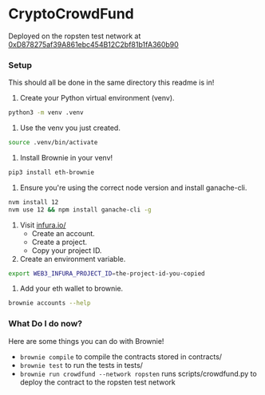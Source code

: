 # CryptoCrowdFund
Deployed on the ropsten test network at [0xD878275af39A861ebc454B12C2bf81b1fA360b90](https://ropsten.etherscan.io/address/0xD878275af39A861ebc454B12C2bf81b1fA360b90)


### Setup
This should all be done in the same directory this readme is in!
1. Create your Python virtual environment (venv).
```bash
python3 -m venv .venv
```
1. Use the venv you just created.
```bash
source .venv/bin/activate
```
1. Install Brownie in your venv!
```bash
pip3 install eth-brownie
```
1. Ensure you're using the correct node version and install ganache-cli.
```bash
nvm install 12
nvm use 12 && npm install ganache-cli -g
```
1. Visit [infura.io/](https://infura.io/)
    - Create an account.
    - Create a project.
    - Copy your project ID.
1. Create an environment variable.
```bash
export WEB3_INFURA_PROJECT_ID=the-project-id-you-copied
```
1. Add your eth wallet to brownie.
```bash
brownie accounts --help
```


### What Do I do now?
Here are some things you can do with Brownie!
- `brownie compile` to compile the contracts stored in contracts/
- `brownie test` to run the tests in tests/
- `brownie run crowdfund --network ropsten` runs scripts/crowdfund.py to deploy the contract to the ropsten test network
